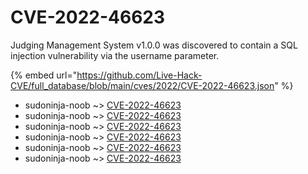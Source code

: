 # CVE-2022-46623

Judging Management System v1.0.0 was discovered to contain a SQL injection vulnerability via the username parameter.

{% embed url="https://github.com/Live-Hack-CVE/full_database/blob/main/cves/2022/CVE-2022-46623.json" %}


* sudoninja-noob ~> [CVE-2022-46623](https://www.alice-snow.ru/2022/database/cve-2022-46623/cve-2022-46623-sudoninja-noob)
* sudoninja-noob ~> [CVE-2022-46623](https://www.alice-snow.ru/2022/database/cve-2022-46623/cve-2022-46623-sudoninja-noob)
* sudoninja-noob ~> [CVE-2022-46623](https://www.alice-snow.ru/2022/database/cve-2022-46623/cve-2022-46623-sudoninja-noob)
* sudoninja-noob ~> [CVE-2022-46623](https://www.alice-snow.ru/2022/database/cve-2022-46623/cve-2022-46623-sudoninja-noob)
* sudoninja-noob ~> [CVE-2022-46623](https://www.alice-snow.ru/2022/database/cve-2022-46623/cve-2022-46623-sudoninja-noob)
* sudoninja-noob ~> [CVE-2022-46623](https://www.alice-snow.ru/2022/database/cve-2022-46623/cve-2022-46623-sudoninja-noob)